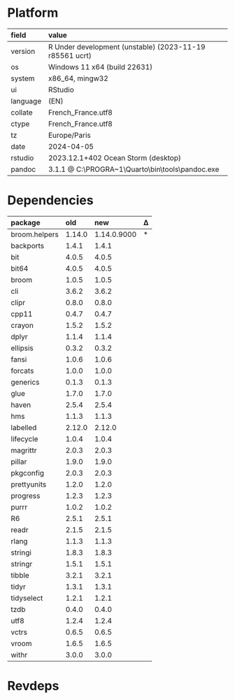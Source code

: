 # Platform

|field    |value                                                   |
|:--------|:-------------------------------------------------------|
|version  |R Under development (unstable) (2023-11-19 r85561 ucrt) |
|os       |Windows 11 x64 (build 22631)                            |
|system   |x86_64, mingw32                                         |
|ui       |RStudio                                                 |
|language |(EN)                                                    |
|collate  |French_France.utf8                                      |
|ctype    |French_France.utf8                                      |
|tz       |Europe/Paris                                            |
|date     |2024-04-05                                              |
|rstudio  |2023.12.1+402 Ocean Storm (desktop)                     |
|pandoc   |3.1.1 @ C:\PROGRA~1\Quarto\bin\tools\pandoc.exe         |

# Dependencies

|package       |old    |new         |Δ  |
|:-------------|:------|:-----------|:--|
|broom.helpers |1.14.0 |1.14.0.9000 |*  |
|backports     |1.4.1  |1.4.1       |   |
|bit           |4.0.5  |4.0.5       |   |
|bit64         |4.0.5  |4.0.5       |   |
|broom         |1.0.5  |1.0.5       |   |
|cli           |3.6.2  |3.6.2       |   |
|clipr         |0.8.0  |0.8.0       |   |
|cpp11         |0.4.7  |0.4.7       |   |
|crayon        |1.5.2  |1.5.2       |   |
|dplyr         |1.1.4  |1.1.4       |   |
|ellipsis      |0.3.2  |0.3.2       |   |
|fansi         |1.0.6  |1.0.6       |   |
|forcats       |1.0.0  |1.0.0       |   |
|generics      |0.1.3  |0.1.3       |   |
|glue          |1.7.0  |1.7.0       |   |
|haven         |2.5.4  |2.5.4       |   |
|hms           |1.1.3  |1.1.3       |   |
|labelled      |2.12.0 |2.12.0      |   |
|lifecycle     |1.0.4  |1.0.4       |   |
|magrittr      |2.0.3  |2.0.3       |   |
|pillar        |1.9.0  |1.9.0       |   |
|pkgconfig     |2.0.3  |2.0.3       |   |
|prettyunits   |1.2.0  |1.2.0       |   |
|progress      |1.2.3  |1.2.3       |   |
|purrr         |1.0.2  |1.0.2       |   |
|R6            |2.5.1  |2.5.1       |   |
|readr         |2.1.5  |2.1.5       |   |
|rlang         |1.1.3  |1.1.3       |   |
|stringi       |1.8.3  |1.8.3       |   |
|stringr       |1.5.1  |1.5.1       |   |
|tibble        |3.2.1  |3.2.1       |   |
|tidyr         |1.3.1  |1.3.1       |   |
|tidyselect    |1.2.1  |1.2.1       |   |
|tzdb          |0.4.0  |0.4.0       |   |
|utf8          |1.2.4  |1.2.4       |   |
|vctrs         |0.6.5  |0.6.5       |   |
|vroom         |1.6.5  |1.6.5       |   |
|withr         |3.0.0  |3.0.0       |   |

# Revdeps

